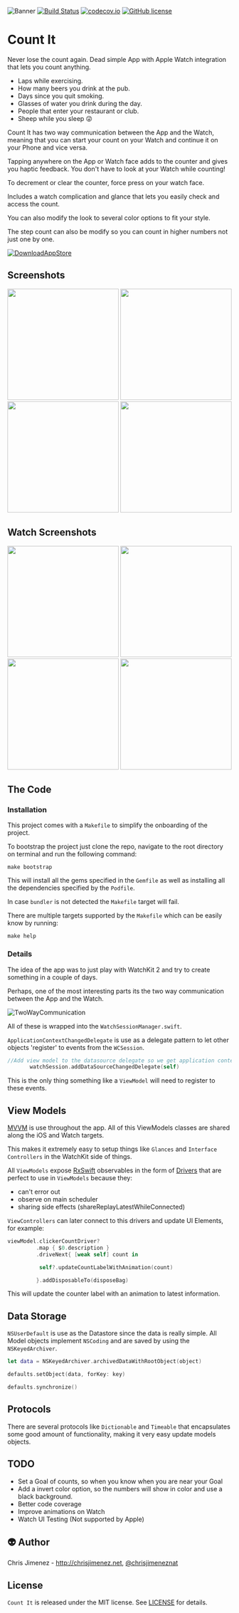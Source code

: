 ![Banner](/Web/banner.png)
[![Build Status](https://travis-ci.org/PiXeL16/CountItApp.svg?branch=master)](https://travis-ci.org/PiXeL16/CountItApp/) [![codecov.io](https://codecov.io/github/PiXeL16/CountItApp/coverage.svg?branch=master)](https://codecov.io/github/PiXeL16/CountItApp?branch=master) [![GitHub license](https://img.shields.io/badge/license-MIT-blue.svg)](https://raw.githubusercontent.com/PiXeL16/CountItApp/master/LICENSE)

# Count It
Never lose the count again.
Dead simple App with Apple Watch integration that lets you count anything.

* Laps while exercising.
* How many beers you drink at the pub.
* Days since you quit smoking.
* Glasses of water you drink during the day.
* People that enter your restaurant or  club.
* Sheep while you sleep 😜

Count It has two way communication between the App and the Watch, meaning that you can start your count on your Watch and continue it on your Phone and vice versa.

Tapping anywhere on the App or Watch face adds to the counter and gives you haptic feedback. You don't have to look at your Watch while counting!

To decrement or clear the counter, force press on your watch face.

Includes a watch complication and glance that lets you easily check and access the count.

You can also modify the look to several color options to fit your style.

The step count can also be modify so you can count in higher numbers not just one by one.

[![DownloadAppStore](/Web/downloadAppStore.png)](https://itunes.apple.com/WebObjects/MZStore.woa/wa/viewSoftware?id=1098893335&mt=8)

Screenshots
---
<img src="/Web/Screenshot1.jpg" width="250">

<img src="/Web/Screenshot2.jpg" width="250">

<img src="/Web/Screenshot3.jpg" width="250">

<img src="/Web/Screenshot4.jpg" width="250">

Watch Screenshots
---
<img src="/Web/watchScreenshot1.jpg" width="250">

<img src="/Web/watchScreenshot2.jpg" width="250">

<img src="/Web/watchScreenshot4.jpg" width="250">

<img src="/Web/watchScreenshot5.jpg" width="250">

The Code
---

### Installation

This project comes with a `Makefile` to simplify the onboarding of the project.

To bootstrap the project just clone the repo, navigate to the root directory on terminal and run the following command:

```console
make bootstrap
```

This will install all the gems specified in the `Gemfile` as well as installing all the dependencies specified by the `Podfile`.

In case `bundler` is not detected the `Makefile` target will fail.

There are multiple targets supported by the `Makefile` which can be easily know by running:

```console
make help
```

### Details

The idea of the app was to just play with WatchKit 2 and try to create something in a couple of days.

Perhaps, one of the most interesting parts its the two way communication between the App and the Watch.

![TwoWayCommunication](/Web/twoWayCommunicatio.gif)

All of these is wrapped into the `WatchSessionManager.swift`.

`ApplicationContextChangedDelegate` is use as a delegate pattern to let other objects 'register' to events from the `WCSession`.

```swift
//Add view model to the datasource delegate so we get application context changes
       watchSession.addDataSourceChangedDelegate(self)
```
This is the only thing something like a `ViewModel` will need to register to these events.

## View Models
[MVVM](https://en.wikipedia.org/wiki/Model–view–viewmodel) is use throughout the app. All of this ViewModels classes are shared along the iOS and Watch targets.

This makes it extremely easy to setup things like `Glances` and `Interface Controllers` in the WatchKit side of things.

All `ViewModels` expose [RxSwift](https://github.com/ReactiveX/RxSwift) observables in the form of [Drivers](https://github.com/ReactiveX/RxSwift/blob/master/Documentation/Units.md) that are perfect to use in `ViewModels` because they:
* can't error out
* observe on main scheduler
* sharing side effects (shareReplayLatestWhileConnected)

`ViewControllers` can later connect to this drivers and update UI Elements, for example:

```swift
viewModel.clickerCountDriver?
         .map { $0.description }
         .driveNext{ [weak self] count in

          self?.updateCountLabelWithAnimation(count)

         }.addDisposableTo(disposeBag)
```

This will update the counter label with an animation to latest information.

## Data Storage
`NSUserDefault` is use as the Datastore since the data is really simple. All Model objects implement `NSCoding` and are saved by using the `NSKeyedArchiver`.

```swift
let data = NSKeyedArchiver.archivedDataWithRootObject(object)

defaults.setObject(data, forKey: key)

defaults.synchronize()

```

## Protocols
There are several protocols like `Dictionable` and `Timeable` that encapsulates some good amount of functionality, making it very easy update models objects.


TODO
-----
* Set a Goal of counts, so when you know when you are near your Goal
* Add a invert color option, so the numbers will show in color and use a black background.
* Better code coverage
* Improve animations on Watch
* Watch UI Testing (Not supported by Apple)

:alien: Author
------
Chris Jimenez - http://chrisjimenez.net, [@chrisjimeneznat](http://twitter.com/chrisjimeneznat)

## License
`Count It` is released under the MIT license. See [LICENSE](https://github.com/pixel16/CountItApp/blob/master/LICENSE) for details.
